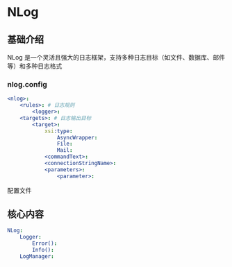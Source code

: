 # NLog


## 基础介绍

NLog 是一个灵活且强大的日志框架，支持多种日志目标（如文件、数据库、邮件等）和多种日志格式



### nlog.config
```yaml
<nlog>:
    <rules>: # 日志规则
        <logger>:
    <targets>: # 日志输出目标
        <target>:    
            xsi:type:
                AsyncWrapper:
                File:
                Mail:
            <commandText>:
            <connectionStringName>:
            <parameters>:
                <parameter>:
```

配置文件


## 核心内容
```yaml
NLog:
    Logger:
        Error():
        Info():
    LogManager:
```

